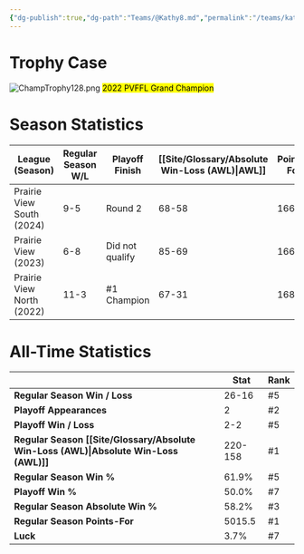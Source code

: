 ```yaml
---
{"dg-publish":true,"dg-path":"Teams/@Kathy8.md","permalink":"/teams/kathy8/"}
---
```


# Trophy Case

![ChampTrophy128.png](/img/user/z_Assets/img/ChampTrophy128.png)
<mark class="yellow">2022 PVFFL Grand Champion</mark>
# Season Statistics
| **League (Season)** | **Regular Season W/L** | **Playoff Finish** | **[[Site/Glossary/Absolute Win-Loss (AWL)\|AWL]]** | **Points-For** |
| ------------------- | ---------------------- | ------------------ | ------------------------------------ | -------------- |
| Prairie View South (2024) | 9-5 | Round 2 | 68-58 | 1668.5 |
| Prairie View (2023) | 6-8 | Did not qualify | 85-69 | 1666.2 |
| Prairie View North (2022) | 11-3 | #1 Champion | 67-31 | 1680.7 |
# All-Time Statistics
|                                                | **Stat** | **Rank** |
| ---------------------------------------------- | -------- | -------- |
| **Regular Season Win / Loss**                  | 26-16    | #5       |
| **Playoff Appearances**                        | 2        | #2       |
| **Playoff Win / Loss**                         | 2-2      | #5       |
| **Regular Season [[Site/Glossary/Absolute Win-Loss (AWL)\|Absolute Win-Loss (AWL)]]** | 220-158  | #1       |
| **Regular Season Win %**                       | 61.9%    | #5       |
| **Playoff Win %**                              | 50.0%    | #7       |
| **Regular Season Absolute Win %**              | 58.2%    | #3       |
| **Regular Season Points-For**                  | 5015.5   | #1       |
| **Luck**                                       | 3.7%     | #7       |